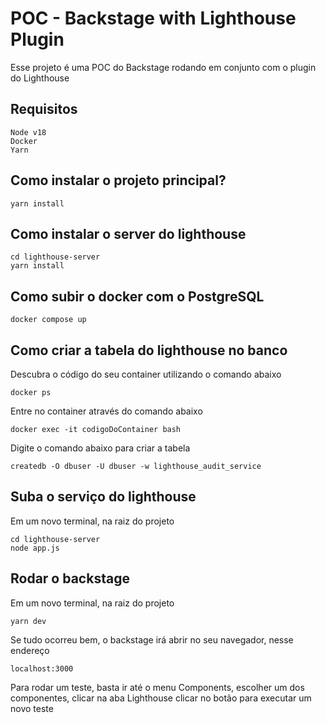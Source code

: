 # POC - Backstage with Lighthouse Plugin

Esse projeto é uma POC do Backstage rodando em conjunto com o plugin do Lighthouse

## Requisitos
    Node v18
    Docker
    Yarn
## Como instalar o projeto principal?

    yarn install

## Como instalar o server do lighthouse

    cd lighthouse-server
    yarn install

## Como subir o docker com o PostgreSQL

    docker compose up

## Como criar a tabela do lighthouse no banco

Descubra o código do seu container utilizando o comando abaixo
    
    docker ps

Entre no container através do comando abaixo
    
    docker exec -it codigoDoContainer bash

Digite o comando abaixo para criar a tabela

    createdb -O dbuser -U dbuser -w lighthouse_audit_service

## Suba o serviço do lighthouse
Em um novo terminal, na raiz do projeto

    cd lighthouse-server
    node app.js

## Rodar o backstage
Em um novo terminal, na raiz do projeto

    yarn dev

Se tudo ocorreu bem, o backstage irá abrir no seu navegador, nesse endereço

    localhost:3000

Para rodar um teste, basta ir até o menu Components, escolher um dos componentes, clicar na aba Lighthouse clicar no botão para executar um novo teste